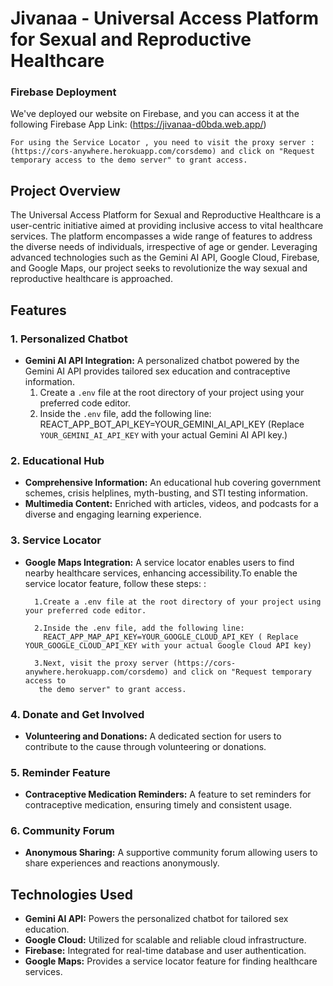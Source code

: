 # **Jivanaa - Universal Access Platform for Sexual and Reproductive Healthcare**

### Firebase Deployment 
We've deployed our website on Firebase, and you can access it at the following Firebase App Link: (https://jivanaa-d0bda.web.app/)
   
    For using the Service Locator , you need to visit the proxy server : (https://cors-anywhere.herokuapp.com/corsdemo) and click on "Request temporary access to the demo server" to grant access.

## Project Overview
The Universal Access Platform for Sexual and Reproductive Healthcare is a user-centric initiative aimed at providing inclusive access to vital healthcare services. The platform encompasses a wide range of features to address the diverse needs of individuals, irrespective of age or gender. Leveraging advanced technologies such as the Gemini AI API, Google Cloud, Firebase, and Google Maps, our project seeks to revolutionize the way sexual and reproductive healthcare is approached.

## Features

### 1. Personalized Chatbot
- **Gemini AI API Integration:** A personalized chatbot powered by the Gemini AI API provides tailored sex education and contraceptive information.
  1. Create a `.env` file at the root directory of your project using your preferred code editor.
  2. Inside the `.env` file, add the following line: REACT_APP_BOT_API_KEY=YOUR_GEMINI_AI_API_KEY (Replace `YOUR_GEMINI_AI_API_KEY` with your actual Gemini AI API key.)
  

### 2. Educational Hub
- **Comprehensive Information:** An educational hub covering government schemes, crisis helplines, myth-busting, and STI testing information.
- **Multimedia Content:** Enriched with articles, videos, and podcasts for a diverse and engaging learning experience.

### 3. Service Locator
- **Google Maps Integration:** A service locator enables users to find nearby healthcare services, enhancing accessibility.To enable the service locator feature, follow these steps: :
  
        1.Create a .env file at the root directory of your project using your preferred code editor.
  
        2.Inside the .env file, add the following line:
          REACT_APP_MAP_API_KEY=YOUR_GOOGLE_CLOUD_API_KEY ( Replace YOUR_GOOGLE_CLOUD_API_KEY with your actual Google Cloud API key)
  
        3.Next, visit the proxy server (https://cors-anywhere.herokuapp.com/corsdemo) and click on "Request temporary access to 
         the demo server" to grant access.
  
### 4. Donate and Get Involved
- **Volunteering and Donations:** A dedicated section for users to contribute to the cause through volunteering or donations.

### 5. Reminder Feature
- **Contraceptive Medication Reminders:** A feature to set reminders for contraceptive medication, ensuring timely and consistent usage.

### 6. Community Forum
- **Anonymous Sharing:** A supportive community forum allowing users to share experiences and reactions anonymously.

## Technologies Used

- **Gemini AI API:** Powers the personalized chatbot for tailored sex education.
- **Google Cloud:** Utilized for scalable and reliable cloud infrastructure.
- **Firebase:** Integrated for real-time database and user authentication.
- **Google Maps:** Provides a service locator feature for finding healthcare services.

